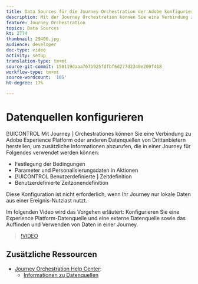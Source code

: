 ```yaml
---
title: Data Sources für die Journey Orchestration der Adobe konfigurieren
description: Mit der Journey Orchestration können Sie eine Verbindung zum Adobe Experience Platform oder anderen Drittanbietersystemen herstellen, um weitere Informationen abzurufen. In diesem Lernprogramm wird beschrieben, wie Sie die Datenquelle der Experience Platform konfigurieren, eine externe Datenquelle konfigurieren, Daten in einer Journey suchen und verwenden.
feature: Journey Orchestration
topics: Data Sources
kt: 2774
thumbnail: 29406.jpg
audience: developer
doc-type: video
activity: setup
translation-type: tm+mt
source-git-commit: 150119daaa767b925fdfbf6d277d2340e209f418
workflow-type: tm+mt
source-wordcount: '165'
ht-degree: 17%

---
```



# Datenquellen konfigurieren

[!UICONTROL Mit Journey ] Orchestrationes können Sie eine Verbindung zu Adobe Experience Platform oder anderen Datenquellen von Drittanbietern herstellen, um zusätzliche Informationen abzurufen, die in einer Journey für Folgendes verwendet werden können:

* Festlegung der Bedingungen
* Parameter und Personalisierungsdaten in Aktionen
* [!UICONTROL Benutzerdefinierte ] Zeitdefinition
* Benutzerdefinierte Zeitzonendefinition

Diese Konfiguration ist nicht erforderlich, wenn Ihr Journey nur lokale Daten aus einer Ereignis-Nutzlast nutzt.

Im folgenden Video wird das Vorgehen erläutert: Konfigurieren Sie eine Experience Platform-Datenquelle und eine externe Datenquelle sowie das Auffinden und Verwenden von Daten in einer Journey.

>[!VIDEO](https://video.tv.adobe.com/v/29406?quality=12)

## Zusätzliche Ressourcen

* [Journey Orchestration Help Center](https://docs.adobe.com/content/help/de-DE/journeys/using/journey-orchestration-home.html):
   * [Informationen zu Datenquellen](https://docs.adobe.com/content/help/de-DE/journeys/using/data-source-journeys/about-data-sources.html)
